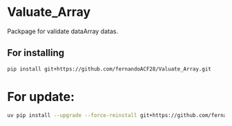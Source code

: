 # Valuate_Array

Packpage for validate dataArray datas.

## For installing

```bash
pip install git+https://github.com/fernandoACF28/Valuate_Array.git

```
# For update:

```bash 
uv pip install --upgrade --force-reinstall git+https://github.com/fernandoACF28/Valuate_Array.git
```
